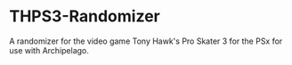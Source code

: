 # THPS3-Randomizer
A randomizer for the video game Tony Hawk's Pro Skater 3 for the PSx for use with Archipelago.
